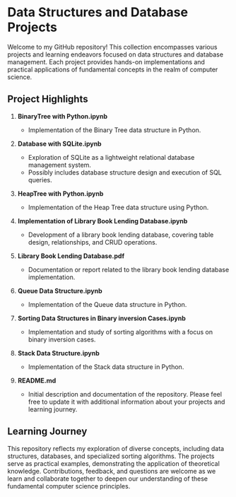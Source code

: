 # Data Structures and Database Projects

Welcome to my GitHub repository! This collection encompasses various projects and learning endeavors focused on data structures and database management. Each project provides hands-on implementations and practical applications of fundamental concepts in the realm of computer science.

## Project Highlights

1. **BinaryTree with Python.ipynb**
   - Implementation of the Binary Tree data structure in Python.

2. **Database with SQLite.ipynb**
   - Exploration of SQLite as a lightweight relational database management system.
   - Possibly includes database structure design and execution of SQL queries.

3. **HeapTree with Python.ipynb**
   - Implementation of the Heap Tree data structure using Python.

4. **Implementation of Library Book Lending Database.ipynb**
   - Development of a library book lending database, covering table design, relationships, and CRUD operations.
   
5. **Library Book Lending Database.pdf**
   - Documentation or report related to the library book lending database implementation.

6. **Queue Data Structure.ipynb**
   - Implementation of the Queue data structure in Python.

7. **Sorting Data Structures in Binary inversion Cases.ipynb**
   - Implementation and study of sorting algorithms with a focus on binary inversion cases.

8. **Stack Data Structure.ipynb**
   - Implementation of the Stack data structure in Python.

9. **README.md**
   - Initial description and documentation of the repository. Please feel free to update it with additional information about your projects and learning journey.

## Learning Journey

This repository reflects my exploration of diverse concepts, including data structures, databases, and specialized sorting algorithms. The projects serve as practical examples, demonstrating the application of theoretical knowledge. Contributions, feedback, and questions are welcome as we learn and collaborate together to deepen our understanding of these fundamental computer science principles.
